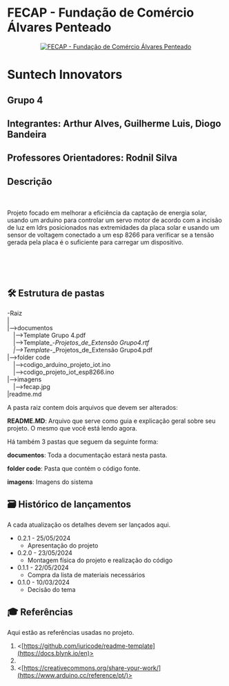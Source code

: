 # FECAP - Fundação de Comércio Álvares Penteado

<p align="center">
<a href= "https://www.fecap.br/"><img src="https://encrypted-tbn0.gstatic.com/images?q=tbn:ANd9GcRhZPrRa89Kma0ZZogxm0pi-tCn_TLKeHGVxywp-LXAFGR3B1DPouAJYHgKZGV0XTEf4AE&usqp=CAU" alt="FECAP - Fundação de Comércio Álvares Penteado" border="0"></a>
</p>

# Suntech Innovators

## Grupo 4

## Integrantes: <a>Arthur Alves</a>, <a>Guilherme Luis</a>, <a>Diogo Bandeira</a>

## Professores Orientadores: <a>Rodnil Silva</a>
## Descrição





<br><br>
Projeto focado em melhorar a eficiência da captação de energia solar, usando um arduino para controlar um servo motor de acordo com a incisão de luz em ldrs posicionados nas extremidades da placa solar e usando um sensor de voltagem conectado a um esp 8266 para verificar se a tensão gerada pela placa é o suficiente para carregar um dispositivo.
<br><br>

<br><br>

## 🛠 Estrutura de pastas

-Raiz<br>
|<br>
|-->documentos<br>
  &emsp;|-->Template Grupo 4.pdf<br>
  &emsp;|-->Template_-_Projetos_de_Extensão Grupo4.rtf<br>
  &emsp;|-->Template_-_Projetos_de_Extensão Grupo4.pdf<br>
|-->folder code<br>
  &emsp;|-->codigo_arduino_projeto_iot.ino<br>
  &emsp;|-->codigo_projeto_iot_esp8266.ino<br>
|-->imagens<br>
  &emsp;|-->fecap.jpg<br>
|readme.md<br>

A pasta raiz contem dois arquivos que devem ser alterados:

<b>README.MD</b>: Arquivo que serve como guia e explicação geral sobre seu projeto. O mesmo que você está lendo agora.

Há também 3 pastas que seguem da seguinte forma:

<b>documentos</b>: Toda a documentação estará nesta pasta.

<b>folder code</b>: Pasta que contém o código fonte.

<b>imagens</b>: Imagens do sistema

## 🗃 Histórico de lançamentos

A cada atualização os detalhes devem ser lançados aqui.

* 0.2.1 - 25/05/2024
    * Apresentação do projeto
* 0.2.0 - 23/05/2024
    * Montagem física do projeto e realização do código
* 0.1.1 - 22/05/2024
    * Compra da lista de materiais necessários
* 0.1.0 - 10/03/2024
    * Decisão do tema
   


## 🎓 Referências

Aqui estão as referências usadas no projeto.

1. <[https://github.com/iuricode/readme-template](https://docs.blynk.io/en)>
2. <Aulas de iot>
3. <[https://creativecommons.org/share-your-work/](https://www.arduino.cc/reference/pt/)>

